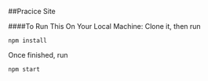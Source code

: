 ##Pracice Site

####To Run This On Your Local Machine: 
Clone it, then run 
```
npm install
```
Once finished, run
```
npm start
```
